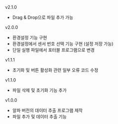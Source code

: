 v2.1.0

- Drag & Drop으로 파일 추가 가능

v2.0.0

- 환경설정 기능 구현
- 환경설정에서 센서 번호 선택 기능 구현 (설정 저장 가능)
- 단일 실행 파일에서 포터블 프로그램으로 변경

v1.1.1

- 초기화 및 버튼 활성화 관련 일부 오류 코드 수정

v1.1.0

- 파일 삭제 및 초기화 기능 추가

v1.0.0

- 알파 버전의 데이터 추출 프로그램 제작
- 파일 추가 및 데이터 추출 기능
